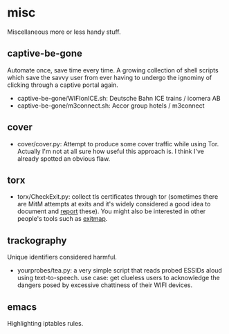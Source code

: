 # misc
Miscellaneous more or less handy stuff.

## captive-be-gone
Automate once, save time every time. A growing collection of shell scripts which save the savvy user from ever having to undergo the ignominy of clicking through a captive portal again.
- captive-be-gone/WIFIonICE.sh: Deutsche Bahn ICE trains / icomera AB
- captive-be-gone/m3connect.sh: Accor group hotels / m3connect

## cover
- cover/cover.py: Attempt to produce some cover traffic while using Tor.
Actually I'm not at all sure how useful this approach is. I think I've already spotted an obvious flaw.

## torx
- torx/CheckExit.py: collect tls certificates through tor (sometimes there are MitM attempts at exits and it's widely considered a good idea to document and [report](https://blog.torproject.org/blog/how-report-bad-relays) these). You might also be interested in other people's tools such as [exitmap](https://github.com/NullHypothesis/exitmap).

## trackography
Unique identifiers considered harmful.
- yourprobes/tea.py: a very simple script that reads probed ESSIDs aloud using text-to-speech. use case: get clueless users to acknowledge the dangers posed by excessive chattiness of their WIFI devices.

## emacs
Highlighting iptables rules.

